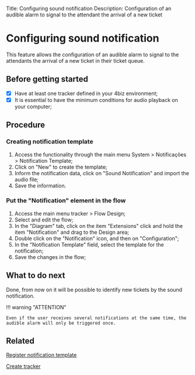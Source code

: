 Title: Configuring sound notification
Description: Configuration of an audible alarm to signal to the attendant the arrival of a new ticket

# Configuring sound notification

This feature allows the configuration of an audible alarm to signal to the attendants the arrival of a new ticket in their ticket queue.

## Before getting started

* [x] Have at least one tracker defined in your 4biz environment;
* [x] It is essential to have the minimum conditions for audio playback on your computer;

## Procedure

### Creating notification template

1. Access the functionality through the main menu System > Notificações > Notification Template;
2. Click on "New" to create the template;
3. Inform the notification data, click on "Sound Notification" and import the audio file;
4. Save the information.

### Put the "Notification" element in the flow

1. Access the main menu tracker > Flow Design;
2. Select and edit the flow;
3. In the "Diagram" tab, click on the item "Extensions" click and hold the item "Notification" and drag to the Design area;
4. Double click on the "Notification" icon, and then on "Configuration";
5. In the "Notification Template" field, select the template for the notification;
6. Save the changes in the flow;

## What to do next

Done, from now on it will be possible to identify new tickets by the sound notification.

!!! warning "ATTENTION"

    Even if the user receives several notifications at the same time, the audible alarm will only be triggered once.

## Related

[Register notification template][1]

[Create tracker][2]


[1]:/en-us/4biz-helium/additional-features/communication-and-notification/notification/configuration/template-create.html

[2]:/en-us/4biz-helium/tracker/use/create-flow.html
